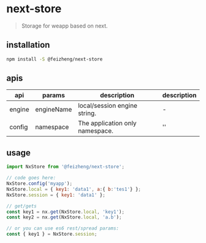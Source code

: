 # next-store
> Storage for weapp based on next.

## installation
```bash
npm install -S @feizheng/next-store
```

## apis
| api    | params     | description                     | description |
| ------ | ---------- | ------------------------------- | ----------- |
| engine | engineName | local/session engine string.    | -           |
| config | namespace  | The application only namespace. | ''          |

## usage
```js
import NxStore from '@feizheng/next-store';

// code goes here:
NxStore.config('myapp');
NxStore.local = { key1: 'data1', a:{ b:'tes1'} };
NxStore.session = { key1: 'data1' };

// get/gets
const key1 = nx.get(NxStore.local, 'key1');
const key2 = nx.get(NxStore.local, 'a.b');

// or you can use es6 rest/spread params:
const { key1 } = NxStore.session;
```
